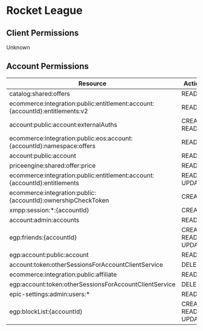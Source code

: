 # Rocket League


## Client Permissions
Unknown

## Account Permissions
| Resource | Action |
| - | - |
| catalog:shared:offers | READ |
| ecommerce:integration:public:entitlement:account:{accountId}:entitlements:v2 | READ |
| account:public:account:externalAuths | CREATE READ |
| ecommerce:integration:public:eos:account:{accountId}:namespace:offers | READ |
| account:public:account | READ |
| priceengine:shared:offer:price | READ |
| ecommerce:integration:public:entitlement:account:{accountId}:entitlements | READ UPDATE |
| ecommerce:integration:public:{accountId}:ownershipCheckToken | CREATE |
| xmpp:session:*:{accountId} | CREATE |
| account:admin:accounts | READ |
| egp:friends:{accountId} | CREATE READ UPDATE |
| egp:account:public:account | READ |
| account:token:otherSessionsForAccountClientService | DELETE |
| ecommerce:integration:public:affiliate | READ |
| egp:account:token:otherSessionsForAccountClientService | DELETE |
| epic-settings:admin:users:* | READ |
| egp:blockList:{accountId} | CREATE READ UPDATE |

